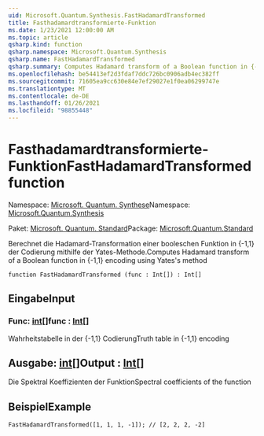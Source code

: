 ```yaml
---
uid: Microsoft.Quantum.Synthesis.FastHadamardTransformed
title: Fasthadamardtransformierte-Funktion
ms.date: 1/23/2021 12:00:00 AM
ms.topic: article
qsharp.kind: function
qsharp.namespace: Microsoft.Quantum.Synthesis
qsharp.name: FastHadamardTransformed
qsharp.summary: Computes Hadamard transform of a Boolean function in {-1,1} encoding using Yates's method
ms.openlocfilehash: be54413ef2d3fdaf7ddc726bc0906adb4ec382ff
ms.sourcegitcommit: 71605ea9cc630e84e7ef29027e1f0ea06299747e
ms.translationtype: MT
ms.contentlocale: de-DE
ms.lasthandoff: 01/26/2021
ms.locfileid: "98855448"
---
```

# <a name="fasthadamardtransformed-function"></a><span data-ttu-id="2d0a7-102">Fasthadamardtransformierte-Funktion</span><span class="sxs-lookup"><span data-stu-id="2d0a7-102">FastHadamardTransformed function</span></span>

<span data-ttu-id="2d0a7-103">Namespace: [Microsoft. Quantum. Synthese](xref:Microsoft.Quantum.Synthesis)</span><span class="sxs-lookup"><span data-stu-id="2d0a7-103">Namespace: [Microsoft.Quantum.Synthesis](xref:Microsoft.Quantum.Synthesis)</span></span>

<span data-ttu-id="2d0a7-104">Paket: [Microsoft. Quantum. Standard](https://nuget.org/packages/Microsoft.Quantum.Standard)</span><span class="sxs-lookup"><span data-stu-id="2d0a7-104">Package: [Microsoft.Quantum.Standard](https://nuget.org/packages/Microsoft.Quantum.Standard)</span></span>


<span data-ttu-id="2d0a7-105">Berechnet die Hadamard-Transformation einer booleschen Funktion in {-1,1} der Codierung mithilfe der Yates-Methode.</span><span class="sxs-lookup"><span data-stu-id="2d0a7-105">Computes Hadamard transform of a Boolean function in {-1,1} encoding using Yates's method</span></span>

```qsharp
function FastHadamardTransformed (func : Int[]) : Int[]
```


## <a name="input"></a><span data-ttu-id="2d0a7-106">Eingabe</span><span class="sxs-lookup"><span data-stu-id="2d0a7-106">Input</span></span>

### <a name="func--int"></a><span data-ttu-id="2d0a7-107">Func: [int](xref:microsoft.quantum.lang-ref.int)[]</span><span class="sxs-lookup"><span data-stu-id="2d0a7-107">func : [Int](xref:microsoft.quantum.lang-ref.int)[]</span></span>

<span data-ttu-id="2d0a7-108">Wahrheitstabelle in der {-1,1} Codierung</span><span class="sxs-lookup"><span data-stu-id="2d0a7-108">Truth table in {-1,1} encoding</span></span>



## <a name="output--int"></a><span data-ttu-id="2d0a7-109">Ausgabe: [int](xref:microsoft.quantum.lang-ref.int)[]</span><span class="sxs-lookup"><span data-stu-id="2d0a7-109">Output : [Int](xref:microsoft.quantum.lang-ref.int)[]</span></span>

<span data-ttu-id="2d0a7-110">Die Spektral Koeffizienten der Funktion</span><span class="sxs-lookup"><span data-stu-id="2d0a7-110">Spectral coefficients of the function</span></span>

## <a name="example"></a><span data-ttu-id="2d0a7-111">Beispiel</span><span class="sxs-lookup"><span data-stu-id="2d0a7-111">Example</span></span>

```qsharp
FastHadamardTransformed([1, 1, 1, -1]); // [2, 2, 2, -2]
```